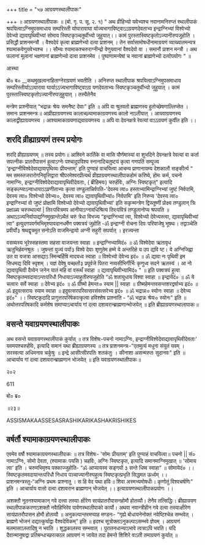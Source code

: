 +++
title = "५७ आग्रयणस्थालीपाकः"

+++
॥ आग्रयणस्थालीपाकः ॥ (बो. गृ. प. सू. २. १) " अथ व्रीहिभ्यो यवेभ्यश्च नवानामनिरुप्तं स्थालीपाकं श्रपयित्वाऽग्निमुपसमाधाय सम्परिस्ती र्याघारावाघा र्याज्यभागाविष्ट्वाऽऽग्रयणदेवताभ्य इन्द्राग्निभ्यां विश्वेभ्यो देवेभ्यो द्यावापृथिवीभ्यां सोमाय स्विष्टकृञ्चतुर्थीभ्यो जुहुयात्।।
कामं पुरस्तास्विष्टकृतोऽज्यानीरुपजुहोति । प्रसिद्धौ प्राशनमन्त्रौ । वैश्वदेवं कृत्वा ब्राह्मणेभ्यो दत्वा प्राशनम् । तेन सर्वासामोषधीनामाग्रयणं व्याख्यातमन्यत्र श्यामाकवेणुयवेभ्यश्च ।। सौम्यः श्यामाकश्चरुराग्नीन्द्रो वेणुयवानां वैश्वदेवो वा । समानौ प्राशन मन्त्रौ । अथ फलानां मूलानां भक्षणानां ब्राह्मणेभ्यो दत्वा प्राशनमेव । पुष्पाणामन्येषां च नवानां ब्राह्मणेभ्यो दत्वोपयोगः " ॥



आस्था

बो० ब० __कथमुखल्वनाहिताग्नेराग्रयणं भवतीति । अनिरुप्त स्थालीपाक श्रपयित्वाऽग्निमुपसमाधाय सम्परिस्तीर्याऽऽघारावा घार्याऽऽज्यभागाविष्ट्वाऽग्र यणदेवताभ्यः स्विष्टकृञ्चतुर्थीभ्यो जुहुयात् । कामं पुरस्तात्स्विष्टकृतोऽज्यानीरुपजुहुयात् । तस्यैतेनैव

मन्त्रेण प्राश्नीयात् “भद्रान्नः श्रेयः समनैष्ट देवाः” इति ॥ अपि वा श्रुतवतो ब्राह्मणस्य हुतोच्छेषणाल्लिप्सेत । समानः प्राशनमन्त्रः॥ आव्रीह्याग्रयणस्य कालाच्छ्यामाकाग्रयणस्य कालो नाऽतीयात् । आयवाग्रयणस्य कालाद्व्रीह्याग्रयणस्य । आश्यामाकाग्रयणाद्यवाग्रयणस्य ॥ अपि वा देवनक्षत्रे रेवत्यां वाऽऽग्रयणं कुर्वीत इति ।।
## शरदि व्रीह्याग्रयणं तस्य प्रयोगः
शरदि व्रीह्याग्रयणम् ॥ तस्य प्रयोगः॥ आश्विने कार्तिके वा मासि पौर्णमास्यां वा शुभदिने देवनक्षत्रे रेवत्यां वा कर्ता सपत्नीकः प्रातरौपासनं हुत्वाऽग्नेः पश्चादुपविश्य स्नानादिचतुष्टयं कृत्वा गणपतिं सम्पूज्य ‘इन्द्राग्नीविश्वेदेवाद्यावापृथिव्यः प्रीयन्ताम्' इति पुण्याहं वाचयित्वा आचम्य प्राणानायम्य देशकालौ सङ्कीर्त्य “ मम समस्तजरारोगनिवृत्तिद्वारा श्रीपरमेश्वरप्रीत्यर्थ व्रीह्याग्रयणस्थालीपाकहोमं करिष्ये, होमः कर्म, पचनो नामाग्निः, इन्द्राग्नीविश्वेदेवाद्यावापृथिवीदेवताः, ( ब्रीहिमयः) चरुर्हविः, अग्निः स्विष्टकृत्" इत्यादि सङ्कल्प्याऽन्वाधायाऽऽप्रणीताभ्यः कृत्वा तण्डुलान्निर्वपति-'देवस्य त्वा० हस्ताभ्यामिन्द्राग्निभ्यां जुष्टं निर्वपामि, देवस्य त्वा० विश्वेभ्यो देवेभ्यः०, देवस्य त्वा० द्यावापृथिवीभ्यां० निर्वपामि' इति निरुप्य 'देवस्य त्वा० इन्द्राग्निभ्यां वो जुष्टं प्रोक्षामि विश्वेभ्यो देवेभ्यो द्यावापृथिवीभ्यां' इति सकृन्मन्त्रेण द्विस्तूष्णीं प्रोक्ष्य तण्डुलान् त्रिः प्रक्षाळ्य चरुस्थाल्यां | तिरःपवित्रमप आनीयाऽग्नावधिश्रित्य तिरःपवित्रं तण्डुलानोप्य श्रपयति ॥ अथाऽऽज्यनिर्वापाद्यग्निमुखान्तेऽथैतं चरुं त्रेधा विभज्य “इन्द्राग्निभ्यां त्वा, विश्वेभ्यो देवेभ्यस्त्वा, द्यावापृथिवीभ्यां त्वा" इत्युदगपवर्गमभिमृश्यावदानधर्मेण पक्वत्रयं जुहोति -ॐ इन्द्राग्नी रोचना दिवः परिवाजेषु भूषथः। तद्वाञ्चेति प्रवीर्यो३ श्रथद्वृत्रमुत सनोऽति वाजमिन्द्रायो अग्नी सहुरी सपर्यात् । इरज्यन्ता



वसव्यस्य भूरेस्सहस्तमा सहसा वाजयन्ता स्वाहा ॥ इन्द्राग्निभ्यामिदं० ॥ ॐ विश्वेदेवा ऋतावृध ऋतुभिर्हवनश्रुतः । जुषन्तां युज्यं पयों३ विश्वे देवाः शृणुतेम हम्मे ये अन्तरिक्षे य उप द्यवि ष्ट। ये अग्निजिह्वा उत वा यजत्रा आसद्याऽ  स्मिन्बर्हिषि मादयध्व स्वाहा ॥ विश्वेभ्यो देवेभ्य इदं० ॥ ॐ द्यावा नः पृथिवी इम सिधमद्य दिवि स्पृशम् । यज्ञं देवेषु यच्छतों३ प्रपूर्वजे पितरा नव्यसीभिर्गीर्भिः कृणुध्व सदने ऋतस्य॑ । आ नो द्यावापृथिवी दैव्येन जनेन यातं महि वां वरूथँ स्वाहा ॥ द्यावापृथिवीभ्यामिदं० " ॥ इति पक्वत्रयं हुत्वा स्विष्टकृतमवदायाऽन्तःपरिधौ निधायाऽज्याहुतीरुपजुहोति “ॐ शतायुधाय विश्वा स्वाहा ॥ इन्द्रायेदं० ॥ ॐ ये चत्वारः सर्वे स्वाहा ॥ देवेभ्य इदं० ॥ ॐ ग्रीष्मो हेमन्तः० स्याम || स्वाहा ॥ ग्रीष्महेमन्तवसन्तशरद्वर्षाभ्य इदं० ॥ ॐ इदुवत्सरायः स्याम स्वाहा ॥ इदुवत्सरपरिवत्सरसंवत्सरेभ्य इदं० ॥ ॐ भद्रान्नः० स्योनः स्वाहा ॥ देवेभ्य इदं०" ।। स्विष्टकृदादि प्रागुत्तरपरिषेकात्कृत्वा हविश्शेष प्राश्नाति - “ॐ भद्रान्नः श्रेयः० स्योनः" इति ॥ अथोत्तरपरिषकादि कर्मशेष समाप्याऽचार्याय गां दत्वा दशावरान्ब्राह्मणान्भोजयेत् ॥ इति ब्रीह्याग्रयणस्थालापाकः॥
## वसन्ते यवाग्रयणस्थालीपाकः
अथ वसन्ते यवाग्रयणस्थालीपाकं कुर्यात् ॥ तत्र विशेषः-पचनो नामाऽग्निः, इन्द्राग्नीविश्वेदेवाद्यावापृथिवीदेवताः' यवमयश्चरुर्हविः, इत्यादि समानं यथा ब्रीह्याग्रयणस्य ॥ तत्र प्राशनमन्त्रः-"एतमुत्यं मधुना संयुतं यवम् । सरस्वत्या अधिमनाव चर्कुषुः ॥ इन्द्रे आसीत्सीरपतिः शतकंतुः । कीनाशा असन्मरुतः सुदानवः" इति ॥ आचार्याय गां दत्वा दशावरान्ब्राह्मणान भोजयेत् ॥ इति यवाग्रयणस्थालीपाकः॥

२०२

611

बो० ब्र०

॥२३॥

ASSISMAKAASSESASRASHIKARIKASHAKRISHIKES
## वर्षर्तौ श्यामाकाग्रयणस्थालीपाकः
एवमेव वर्षौ श्यामाकाग्रयणस्थालीपाकः ॥ तत्र विशेषः- 'सोमः प्रीयताम्' इति पुण्याहं वाचयित्वा॥ पचनो || सं० नामाऽग्निः, सोमो देवता, (श्यामाकः पयसि ) चहविः, अग्निः स्विष्टकृत, इत्यादि समानमाग्निमुखात् ॥ 'सोमाय त्वा' इति । चरुमभिमृश्य पक्काज्जुहोति- “ॐ आप्यायस्व सङ्गयों ३ सन्ते धिष्व स्वाहा” ॥ सोमायेदं० ।। स्विष्टकृतमवदायान्तःपरिधौ निधाय पञ्चाज्यानीरुपहुत्य स्विष्टकृत्प्रभृति सिद्धमत ऊर्ध्वम् ।। प्राशनमन्त्रस्तु-“अग्निः प्रथमः प्राश्नातु । स हि वेद यथा हविः॥ शिवा अस्मभ्यमोषधीः। कृणोतुं विश्वचर्षणिः” इति । आचार्याय वासो दत्वा दशावरान ब्राह्मणान् भोजयेत् ।। इत्याग्रयणस्थालीपाकप्रयोगः ।।

अशक्तौ नूतनश्यामाकान् गवे दत्त्वा तस्याः क्षीरेण सायंप्रातरौपासनहोमौ होतव्यौ। तेनैव तत्सिद्धिः। ब्रीह्याययण स्थालीपाककरणाऽशक्तौ नवैाहिभिरेव पार्वणस्थालीपाको कार्यो। अथवा नवान्त्रीहीन गवे दत्वा तस्याःक्षीरेण सायंप्रातरौपासन होमौ होतव्यौ ॥ अनुकल्पान्तरमप्याह मण्डनः- “गृह्ये बोधायनेनोक्तं नवेष्टिश्चेन्न सम्भवेत् । ब्राह्मणे भोजनं दद्यात्कुर्याद्वा वैश्वदेविकम्” इति ॥ इदश्च सूत्रोक्ताऽनुकल्पाऽसम्भवे ज्ञेयम् । आग्रयणं मलमासाऽस्तादिषु न भवति । शुद्धकालस्य सम्भवात् । पुरातनधान्याऽभावे त्वत्राऽपि भवति। यदि दैवान्मानुषाद्वा प्रतिबन्धाच्छरत्काल आग्रयणं न जायेत तदा हेमन्ते शिशिरे वाऽती तमाग्रयणं कुर्यात् ॥